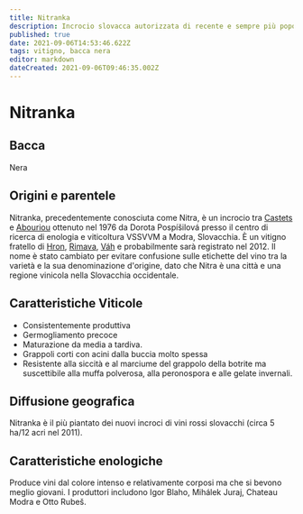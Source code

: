 ```yaml
---
title: Nitranka
description: Incrocio slovacca autorizzata di recente e sempre più popolare.
published: true
date: 2021-09-06T14:53:46.622Z
tags: vitigno, bacca nera
editor: markdown
dateCreated: 2021-09-06T09:46:35.002Z
---
```


# Nitranka

## Bacca
Nera

## Origini e parentele
Nitranka, precedentemente conosciuta come Nitra, è un incrocio tra [Castets](/vitigni/bacca-nera/castets) e [Abouriou](/vitigni/bacca-nera/abouriou) ottenuto nel 1976 da Dorota Pospíšilová presso il centro di ricerca di enologia e viticoltura VSSVVM a Modra, Slovacchia. È un vitigno fratello di [Hron](/vitigni/bacca-nera/hron), [Rimava](/vitigni/bacca-nera/rimava), [Váh](/vitigni/bacca-nera/vah) e probabilmente sarà registrato nel 2012. Il nome è stato cambiato per evitare confusione sulle etichette del vino tra la varietà e la sua denominazione d'origine, dato che Nitra è una città e una regione vinicola nella Slovacchia occidentale.

## Caratteristiche Viticole

- Consistentemente produttiva 
- Germogliamento precoce
- Maturazione da media a tardiva. 
- Grappoli corti con acini dalla buccia molto spessa 
- Resistente alla siccità e al marciume del grappolo della botrite ma suscettibile alla muffa polverosa, alla peronospora e alle gelate invernali.

## Diffusione geografica

Nitranka è il più piantato dei nuovi incroci di vini rossi slovacchi (circa 5 ha/12 acri nel 2011). 


## Caratteristiche enologiche
Produce vini dal colore intenso e relativamente corposi ma che si bevono meglio giovani. I produttori includono Igor Blaho, Mihálek Juraj, Chateau Modra e Otto Rubeš.

